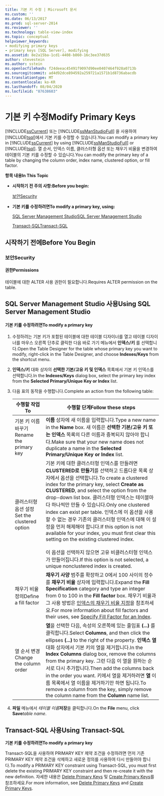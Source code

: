 ```yaml
---
title: 기본 키 수정 | Microsoft 문서
ms.custom: ''
ms.date: 06/13/2017
ms.prod: sql-server-2014
ms.reviewer: ''
ms.technology: table-view-index
ms.topic: conceptual
helpviewer_keywords:
- modifying primary keys
- primary keys [SQL Server], modifying
ms.assetid: 8e2a15ba-1cd1-4408-b860-16c3ee37d635
author: stevestein
ms.author: sstein
ms.openlocfilehash: f24deeac45491f9097d90ee0407464f928a0713b
ms.sourcegitcommit: ad4d92dce894592a259721a1571b1d8736abacdb
ms.translationtype: MT
ms.contentlocale: ko-KR
ms.lasthandoff: 08/04/2020
ms.locfileid: "87638603"
---
```

# <a name="modify-primary-keys"></a><span data-ttu-id="bf589-102">기본 키 수정</span><span class="sxs-lookup"><span data-stu-id="bf589-102">Modify Primary Keys</span></span>
  <span data-ttu-id="bf589-103">[!INCLUDE[ssCurrent](../../includes/sscurrent-md.md)] 또는 [!INCLUDE[ssManStudioFull](../../includes/ssmanstudiofull-md.md)] 을 사용하여 [!INCLUDE[tsql](../../includes/tsql-md.md)]에서 기본 키를 수정할 수 있습니다.</span><span class="sxs-lookup"><span data-stu-id="bf589-103">You can modify a primary key in [!INCLUDE[ssCurrent](../../includes/sscurrent-md.md)] by using [!INCLUDE[ssManStudioFull](../../includes/ssmanstudiofull-md.md)] or [!INCLUDE[tsql](../../includes/tsql-md.md)].</span></span> <span data-ttu-id="bf589-104">열 순서, 인덱스 이름, 클러스터형 옵션 또는 채우기 비율을 변경하여 테이블의 기본 키를 수정할 수 있습니다.</span><span class="sxs-lookup"><span data-stu-id="bf589-104">You can modify the primary key of a table by changing the column order, index name, clustered option, or fill factor.</span></span>  
  
 <span data-ttu-id="bf589-105">**항목 내용**</span><span class="sxs-lookup"><span data-stu-id="bf589-105">**In This Topic**</span></span>  
  
-   <span data-ttu-id="bf589-106">**시작하기 전 주의 사항:**</span><span class="sxs-lookup"><span data-stu-id="bf589-106">**Before you begin:**</span></span>  
  
     [<span data-ttu-id="bf589-107">보안</span><span class="sxs-lookup"><span data-stu-id="bf589-107">Security</span></span>](#Security)  
  
-   <span data-ttu-id="bf589-108">**기본 키를 수정하려면**</span><span class="sxs-lookup"><span data-stu-id="bf589-108">**To modify a primary key, using:**</span></span>  
  
     [<span data-ttu-id="bf589-109">SQL Server Management Studio</span><span class="sxs-lookup"><span data-stu-id="bf589-109">SQL Server Management Studio</span></span>](#SSMSProcedure)  
  
     [<span data-ttu-id="bf589-110">Transact-SQL</span><span class="sxs-lookup"><span data-stu-id="bf589-110">Transact-SQL</span></span>](#TsqlProcedure)  
  
##  <a name="before-you-begin"></a><a name="BeforeYouBegin"></a> <span data-ttu-id="bf589-111">시작하기 전에</span><span class="sxs-lookup"><span data-stu-id="bf589-111">Before You Begin</span></span>  
  
###  <a name="security"></a><a name="Security"></a> <span data-ttu-id="bf589-112">보안</span><span class="sxs-lookup"><span data-stu-id="bf589-112">Security</span></span>  
  
####  <a name="permissions"></a><a name="Permissions"></a> <span data-ttu-id="bf589-113">권한</span><span class="sxs-lookup"><span data-stu-id="bf589-113">Permissions</span></span>  
 <span data-ttu-id="bf589-114">테이블에 대한 ALTER 사용 권한이 필요합니다.</span><span class="sxs-lookup"><span data-stu-id="bf589-114">Requires ALTER permission on the table.</span></span>  
  
##  <a name="using-sql-server-management-studio"></a><a name="SSMSProcedure"></a> <span data-ttu-id="bf589-115">SQL Server Management Studio 사용</span><span class="sxs-lookup"><span data-stu-id="bf589-115">Using SQL Server Management Studio</span></span>  
  
#### <a name="to-modify-a-primary-key"></a><span data-ttu-id="bf589-116">기본 키를 수정하려면</span><span class="sxs-lookup"><span data-stu-id="bf589-116">To modify a primary key</span></span>  
  
1.  <span data-ttu-id="bf589-117">수정하려는 기본 키가 포함된 테이블에 대한 테이블 디자이너를 열고 테이블 디자이너를 마우스 오른쪽 단추로 클릭한 다음 바로 가기 메뉴에서 **인덱스/키** 를 선택합니다.</span><span class="sxs-lookup"><span data-stu-id="bf589-117">Open the Table Designer for the table whose primary key you want to modify, right-click in the Table Designer, and choose **Indexes/Keys** from the shortcut menu.</span></span>  
  
2.  <span data-ttu-id="bf589-118">**인덱스/키** 대화 상자의 **선택한 기본/고유 키 및 인덱스** 목록에서 기본 키 인덱스를 선택합니다.</span><span class="sxs-lookup"><span data-stu-id="bf589-118">In the **Indexes/Keys** dialog box, select the primary key index from the **Selected Primary/Unique Key or Index** list.</span></span>  
  
3.  <span data-ttu-id="bf589-119">다음 표의 동작을 수행합니다.</span><span class="sxs-lookup"><span data-stu-id="bf589-119">Complete an action from the following table:</span></span>  
  
    |<span data-ttu-id="bf589-120">수행할 작업</span><span class="sxs-lookup"><span data-stu-id="bf589-120">To</span></span>|<span data-ttu-id="bf589-121">수행할 단계</span><span class="sxs-lookup"><span data-stu-id="bf589-121">Follow these steps</span></span>|  
    |--------|------------------------|  
    |<span data-ttu-id="bf589-122">기본 키 이름 바꾸기</span><span class="sxs-lookup"><span data-stu-id="bf589-122">Rename the primary key</span></span>|<span data-ttu-id="bf589-123">**이름** 상자에 새 이름을 입력합니다.</span><span class="sxs-lookup"><span data-stu-id="bf589-123">Type a new name in the **Name** box.</span></span> <span data-ttu-id="bf589-124">새 이름은 **선택한 기본/고유 키 또는 인덱스** 목록의 다른 이름과 중복되지 않아야 합니다.</span><span class="sxs-lookup"><span data-stu-id="bf589-124">Make sure that your new name does not duplicate a name in the **Selected Primary/Unique Key or Index** list.</span></span>|  
    |<span data-ttu-id="bf589-125">클러스터형 옵션 설정</span><span class="sxs-lookup"><span data-stu-id="bf589-125">Set the clustered option</span></span>|<span data-ttu-id="bf589-126">기본 키에 대한 클러스터형 인덱스를 만들려면 **CLUSTERED로 만들기**를 선택하고 드롭다운 목록 상자에서 옵션을 선택합니다.</span><span class="sxs-lookup"><span data-stu-id="bf589-126">To create a clustered index for the primary key, select **Create as CLUSTERED**, and select the option from the drop-down list box.</span></span> <span data-ttu-id="bf589-127">클러스터형 인덱스는 테이블마다 하나씩만 만들 수 있습니다.</span><span class="sxs-lookup"><span data-stu-id="bf589-127">Only one clustered index can exist per table.</span></span> <span data-ttu-id="bf589-128">인덱스에 이 옵션을 사용할 수 없는 경우 기존의 클러스터형 인덱스에 대해 이 설정을 먼저 해제해야 합니다.</span><span class="sxs-lookup"><span data-stu-id="bf589-128">If this option is not available for your index, you must first clear this setting on the existing clustered index.</span></span><br /><br /> <span data-ttu-id="bf589-129">이 옵션을 선택하지 않으면 고유 비클러스터형 인덱스가 만들어집니다.</span><span class="sxs-lookup"><span data-stu-id="bf589-129">If this option is not selected, a unique nonclustered index is created.</span></span>|  
    |<span data-ttu-id="bf589-130">채우기 비율 정의</span><span class="sxs-lookup"><span data-stu-id="bf589-130">Define a fill factor</span></span>|<span data-ttu-id="bf589-131">**채우기 사양** 범주를 확장하고 0에서 100 사이의 정수를 **채우기 비율** 상자에 입력합니다.</span><span class="sxs-lookup"><span data-stu-id="bf589-131">Expand the **Fill Specification** category and type an integer from 0 to 100 in the **Fill factor** box.</span></span> <span data-ttu-id="bf589-132">채우기 비율과 그 사용 방법은 [인덱스의 채우기 비율 지정](../indexes/specify-fill-factor-for-an-index.md)을 참조하세요.</span><span class="sxs-lookup"><span data-stu-id="bf589-132">For more information about fill factors and their uses, see [Specify Fill Factor for an Index](../indexes/specify-fill-factor-for-an-index.md).</span></span>|  
    |<span data-ttu-id="bf589-133">열 순서 변경</span><span class="sxs-lookup"><span data-stu-id="bf589-133">Change the column order</span></span>|<span data-ttu-id="bf589-134">**열**을 선택한 다음, 속성의 오른쪽에 있는 줄임표 **(...)** 를 클릭합니다.</span><span class="sxs-lookup"><span data-stu-id="bf589-134">Select **Columns**, and then click the ellipses **(...)** to the right of the property.</span></span> <span data-ttu-id="bf589-135">**인덱스 열** 대화 상자에서 기본 키의 열을 제거합니다.</span><span class="sxs-lookup"><span data-stu-id="bf589-135">In the  **Index Columns** dialog box, remove the columns from the primary key.</span></span> <span data-ttu-id="bf589-136">그런 다음 이 열을 원하는 순서로 다시 추가합니다.</span><span class="sxs-lookup"><span data-stu-id="bf589-136">Then add the columns back in the order you want.</span></span> <span data-ttu-id="bf589-137">키에서 열을 제거하려면 **열** 이름 목록에서 열 이름을 제거하기만 하면 됩니다.</span><span class="sxs-lookup"><span data-stu-id="bf589-137">To remove a column from the key, simply remove the column name from the **Column** name list.</span></span>|  
  
4.  <span data-ttu-id="bf589-138">**파일** 메뉴에서 _테이블 이름_**저장**을 클릭합니다.</span><span class="sxs-lookup"><span data-stu-id="bf589-138">On the **File** menu, click **Save**_table name_.</span></span>  
  
##  <a name="using-transact-sql"></a><a name="TsqlProcedure"></a> <span data-ttu-id="bf589-139">Transact-SQL 사용</span><span class="sxs-lookup"><span data-stu-id="bf589-139">Using Transact-SQL</span></span>  
 <span data-ttu-id="bf589-140">**기본 키를 수정하려면**</span><span class="sxs-lookup"><span data-stu-id="bf589-140">**To modify a primary key**</span></span>  
  
 <span data-ttu-id="bf589-141">Transact-SQL을 사용하여 PRIMARY KEY 제약 조건을 수정하려면 먼저 기존 PRIMARY KEY 제약 조건을 삭제하고 새로운 정의를 사용하여 다시 만들어야 합니다.</span><span class="sxs-lookup"><span data-stu-id="bf589-141">To modify a PRIMARY KEY constraint using Transact-SQL, you must first delete the existing PRIMARY KEY constraint and then re-create it with the new definition.</span></span> <span data-ttu-id="bf589-142">자세한 내용은 [Delete Primary Keys](delete-primary-keys.md) 및 [Create Primary Keys](create-primary-keys.md)를 참조하세요.</span><span class="sxs-lookup"><span data-stu-id="bf589-142">For more information, see [Delete Primary Keys](delete-primary-keys.md) and [Create Primary Keys](create-primary-keys.md).</span></span>  
  
###  <a name="TsqlExample"></a>  
